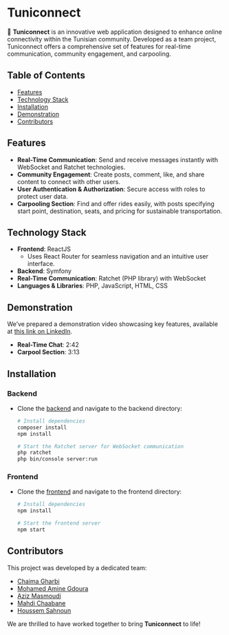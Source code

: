 # Tuniconnect

🚀 **Tuniconnect** is an innovative web application designed to enhance online connectivity within the Tunisian community. Developed as a team project, Tuniconnect offers a comprehensive set of features for real-time communication, community engagement, and carpooling.

## Table of Contents
- [Features](#features)
- [Technology Stack](#technology-stack)
- [Installation](#installation)
- [Demonstration](#demonstration)
- [Contributors](#contributors)

## Features

- **Real-Time Communication**: Send and receive messages instantly with WebSocket and Ratchet technologies.
- **Community Engagement**: Create posts, comment, like, and share content to connect with other users.
- **User Authentication & Authorization**: Secure access with roles to protect user data.
- **Carpooling Section**: Find and offer rides easily, with posts specifying start point, destination, seats, and pricing for sustainable transportation.

## Technology Stack

- **Frontend**: ReactJS
  - Uses React Router for seamless navigation and an intuitive user interface.
- **Backend**: Symfony
- **Real-Time Communication**: Ratchet (PHP library) with WebSocket
- **Languages & Libraries**: PHP, JavaScript, HTML, CSS

## Demonstration

We’ve prepared a demonstration video showcasing key features, available at [this link on LinkedIn](https://www.linkedin.com/posts/mahdi-chaabane_react-reactjs-symfony-activity-7072158461911871488-Rdk5?utm_source=share&utm_medium=member_desktop).

* **Real-Time Chat**: 2:42
* **Carpool Section**: 3:13


## Installation

### Backend

- Clone the [backend](https://github.com/SAHNOUN-HOUSSEM/social_network_app/tree/serveur-back) and navigate to the backend directory:
  
  ```bash
  # Install dependencies
  composer install
  npm install
  
  # Start the Ratchet server for WebSocket communication
  php ratchet
  php bin/console server:run

### Frontend

- Clone the [frontend](https://github.com/SAHNOUN-HOUSSEM/social_network_app/tree/serveur-frontend) and navigate to the frontend directory:

  ```bash
  # Install dependencies
  npm install

  # Start the frontend server
  npm start


## Contributors

This project was developed by a dedicated team:

- [Chaima Gharbi](https://github.com/ChaimaGharbi)  
- [Mohamed Amine Gdoura](https://github.com/Medaminegdoura)
- [Aziz Masmoudi](https://www.linkedin.com/in/aziz-masmoudi)
- [Mahdi Chaabane](https://github.com/MahdiChaabane)
- [Houssem Sahnoun](#)

We are thrilled to have worked together to bring **Tuniconnect** to life!
